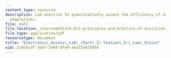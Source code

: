 ```yaml
---
content_type: resource
description: Lab exercise to quantitatively assess the efficiency of some common low-vision
  adaptations.
file: null
file_location: /coursemedia/6-811-principles-and-practice-of-assistive-technology-fall-2014/1c8c6cdf3def54698fe0a6a75a075860_MIT6_811F14_LowVision.pdf
file_type: application/pdf
resourcetype: Document
title: "Electronic\_Access\_Lab\_(Part\_1) Station\_E:\_Low\_Vision"
uid: 1c8c6cdf-3def-5469-8fe0-a6a75a075860
---
```

